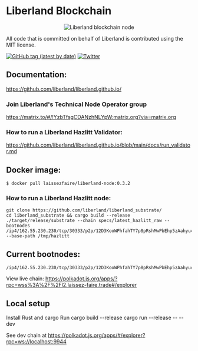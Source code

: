 # Liberland Blockchain
<p>
<center>

  <img style="max-height: 250px;" alt="Liberland blockchain node" title="Liberland Logo" src="Liberland_official_znak.png">
</center>
</p>


All code that is committed on behalf of Liberland is contributed using the MIT license.

[![GitHub tag (latest by date)](https://img.shields.io/github/v/tag/liberland/liberland_substrate)](https://github.com/liberland/liberland_substrate/tags) [![Twitter](https://img.shields.io/badge/Twitter-gray?logo=twitter)](https://twitter.com/liberland)


## Documentation:
https://github.com/liberland/liberland.github.io/


### Join Liberland's Technical Node Operator group
https://matrix.to/#/!YzbTfsgCDANzhNLYpW:matrix.org?via=matrix.org


### How to run a Liberland Hazlitt Validator:
https://github.com/liberland/liberland.github.io/blob/main/docs/run_validator.md

## Docker image:
`$ docker pull laissezfaire/liberland-node:0.3.2`


### How to run a Liberland Hazlitt node:
```shell
git clone https://github.com/liberland/liberland_substrate/
cd liberland_substrate && cargo build --release
./target/release/substrate --chain specs/latest_hazlitt_raw --bootnodes /ip4/162.55.230.230/tcp/30333/p2p/12D3KooWPhfahTY7p8pRshMwPbEhp5zAahyu4TwbjXqgGEUoavpr  --base-path /tmp/hazlitt
```

## Current bootnodes:
```
/ip4/162.55.230.230/tcp/30333/p2p/12D3KooWPhfahTY7p8pRshMwPbEhp5zAahyu4TwbjXqgGEUoavpr
```


View live chain:
https://polkadot.js.org/apps/?rpc=wss%3A%2F%2Fl2.laissez-faire.trade#/explorer


## Local setup
Install Rust and cargo
Run
cargo build --release
cargo run --release -- --dev

See dev chain at
https://polkadot.js.org/apps/#/explorer?rpc=ws://localhost:9944
